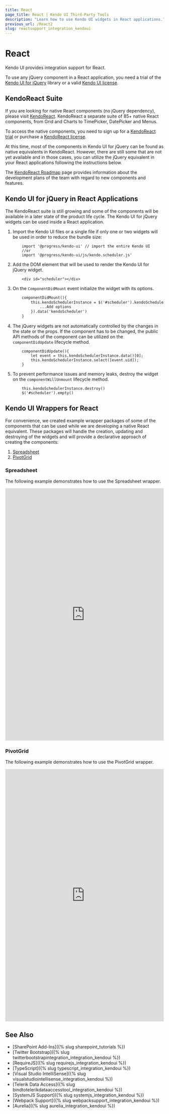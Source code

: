 ```yaml
---
title: React
page_title: React | Kendo UI Third-Party Tools
description: "Learn how to use Kendo UI widgets in React applications."
previous_url: /React2
slug: reactsupport_integration_kendoui
---
```


# React

Kendo UI provides integration support for React.

To use any jQuery component in a React application, you need a trial of the [Kendo UI for jQuery](https://www.telerik.com/kendo-ui#jquery) library or a valid [Kendo UI license](https://www.telerik.com/purchase/kendo-ui).

## KendoReact Suite

If you are looking for native React components (no jQuery dependency), please visit [KendoReact](https://www.telerik.com/kendo-react-ui/).
KendoReact a separate suite of 85+ native React components, from Grid and Charts to TimePicker, DatePicker and Menus.

To access the native components, you need to sign up for a [KendoReact trial](https://www.telerik.com/kendo-react-ui/) or purchase a [KendoReact license](https://www.telerik.com/kendo-react-ui/#pricing).

At this time, most of the components in Kendo UI for jQuery can be found as native equivalents in KendoReact. However, there are still some that are not yet available and in those cases, you can utilize the jQuery equivalent in your React applications following the instructions below.

The [KendoReact Roadmap](https://www.telerik.com/kendo-react-ui/roadmap/) page provides information about the development plans of the team with regard to new components and features.

## Kendo UI for jQuery in React Applications

The KendoReact suite is still growing and some of the components will be available in a later state of the product life cycle. The Kendo UI for jQuery widgets can be used inside a React application.

1. Import the Kendo UI files or a single file if only one or two widgets will be used in order to reduce the bundle size:

    ```
        import '@progress/kendo-ui' // import the entire Kendo UI
        //or
        import '@progress/kendo-ui/js/kendo.scheduler.js'
    ```

1. Add the DOM element that will be used to render the Kendo UI for jQuery widget.

    ```
        <div id="scheduler"></div>
    ```

1. On the `ComponentDidMount` event initialize the widget with its options.

    ```html
        componentDidMount(){
            this.kendoSchedulerInstance = $('#scheduler').kendoScheduler({
                ...Add options
            }).data('kendoScheduler')
        }
    ```

1. The jQuery widgets are not automatically controlled by the changes in the state or the props. If the component has to be changed, the public API methods of the component can be utilized on the `componentDidUpdate` lifecycle method.

    ```
        componentDidUpdate(){
            let event = this.kendoSchedulerInstance.data()[0];
            this.kendoSchedulerInstance.select([event.uid]);
        }
    ```

1. To prevent performance issues and memory leaks, destroy the widget on the `componentWillUnmount` lifecycle method.

    ```
        this.kendoSchedulerInstance.destroy()
        $('#scheduler').empty()
    ```

## Kendo UI Wrappers for React

For convenience, we created example wrapper packages of some of the components that can be used while we are developing a native React equivalent. These packages will handle the creation, updating and destroying of the widgets and will provide a declarative approach of creating the components:

1. [Spreadsheet](#spreadsheet)
1. [PivotGrid](#pivotgrid)

### Spreadsheet

The following example demonstrates how to use the Spreadsheet wrapper.

<iframe src="https://stackblitz.com/edit/kendo-react-spreadsheet?embed=1&file=app/main.js&hideNavigation=1&view=preview" frameborder="0" width="100%" height="800"></iframe>

### PivotGrid

The following example demonstrates how to use the PivotGrid wrapper.

<iframe src="https://stackblitz.com/edit/kendo-react-pivot-grid?embed=1&file=app/main.js&hideNavigation=1&view=preview" frameborder="0" width="100%" height="800"></iframe>

## See Also

* [SharePoint Add-Ins]({% slug sharepoint_tutorials %})
* [Twitter Bootstrap]({% slug twitterbootstrapintegration_integration_kendoui %})
* [RequireJS]({% slug requirejs_integration_kendoui %})
* [TypeScript]({% slug typescript_integration_kendoui %})
* [Visual Studio IntelliSense]({% slug visualstudiointellisense_integration_kendoui %})
* [Telerik Data Access]({% slug bindtotelerikdataaccesstool_integration_kendoui %})
* [SystemJS Support]({% slug systemjs_integration_kendoui %})
* [Webpack Support]({% slug webpacksupport_integration_kendoui %})
* [Aurelia]({% slug aurelia_integration_kendoui %})
